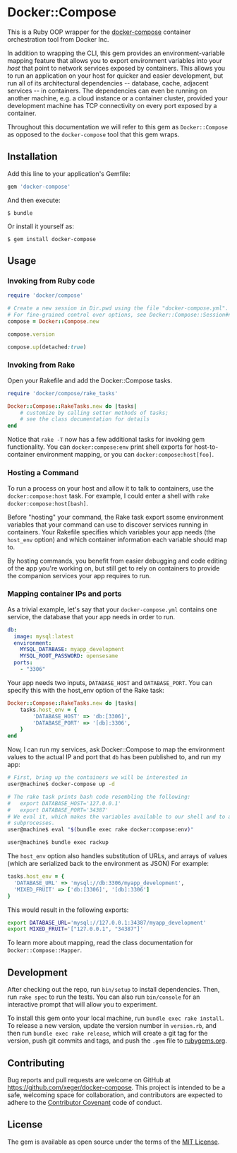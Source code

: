 # Docker::Compose

This is a Ruby OOP wrapper for the [docker-compose](https://github.com/docker/compose)
container orchestration tool from Docker Inc. 

In addition to wrapping the CLI, this gem provides an environment-variable mapping 
feature that allows you to export environment variables into your _host_ that point
to network services exposed by containers. This allows you to run an application on
your host for quicker and easier development, but run all of its architectural
dependencies -- database, cache, adjacent services -- in containers. The
dependencies can even be running on another machine, e.g. a cloud instance or a
container cluster, provided your development machine has TCP connectivity on every
port exposed by a container.  

Throughout this documentation we will refer to this gem as `Docker::Compose`
as opposed to the `docker-compose` tool that this gem wraps.

## Installation

Add this line to your application's Gemfile:

```ruby
gem 'docker-compose'
```

And then execute:

    $ bundle

Or install it yourself as:

    $ gem install docker-compose

## Usage

### Invoking from Ruby code

```ruby
require 'docker/compose'

# Create a new session in Dir.pwd using the file "docker-compose.yml".
# For fine-grained control over options, see Docker::Compose::Session#new
compose = Docker::Compose.new

compose.version

compose.up(detached:true)
```

### Invoking from Rake

Open your Rakefile and add the Docker::Compose tasks.

```ruby
require 'docker/compose/rake_tasks'

Docker::Compose::RakeTasks.new do |tasks|
    # customize by calling setter methods of tasks;
    # see the class documentation for details
end

```

Notice that `rake -T` now has a few additional tasks for invoking gem
functionality. You can `docker:compose:env` print shell exports for
host-to-container environment mapping, or you can `docker:compose:host[foo]`.

### Hosting a Command

To run a process on your host and allow it to talk to containers, use
the `docker:compose:host` task. For example, I could enter a shell
with `rake docker:compose:host[bash]`.

Before "hosting" your command, the Rake task export ssome environment
variables that your command can use to discover services running in
containers. Your Rakefile specifies which variables your app needs
(the `host_env` option) and which container information each variable should
map to.

By hosting commands, you benefit from easier debugging and code editing of
the app you're working on, but still get to rely on containers to provide
the companion services your app requires to run.

### Mapping container IPs and ports

As a trivial example, let's say that your `docker-compose.yml` contains one
service, the database that your app needs in order to run.

```yaml
db:
  image: mysql:latest
  environment:
    MYSQL_DATABASE: myapp_development
    MYSQL_ROOT_PASSWORD: opensesame
  ports:
    - "3306"

```

Your app needs two inputs, `DATABASE_HOST` and `DATABASE_PORT`. You can specify
this with the host_env option of the Rake task:

```ruby
Docker::Compose::RakeTasks.new do |tasks|
    tasks.host_env = {
        'DATABASE_HOST' => 'db:[3306]',
        'DATABASE_PORT' => '[db]:3306',
    }
end
```

Now, I can run my services, ask Docker::Compose to map the environment values
to the actual IP and port that `db` has been published to, and run my app:

```bash
# First, bring up the containers we will be interested in
user@machine$ docker-compose up -d

# The rake task prints bash code resembling the following:
#   export DATABASE_HOST='127.0.0.1'
#   export DATABASE_PORT='34387'
# We eval it, which makes the variables available to our shell and to all
# subprocesses.
user@machine$ eval "$(bundle exec rake docker:compose:env)"

user@machine$ bundle exec rackup
```

The `host_env` option also handles substitution of URLs, and arrays of values
(which are serialized back to the environment as JSON)
For example:

```ruby
tasks.host_env = {
  'DATABASE_URL' => 'mysql://db:3306/myapp_development',
  'MIXED_FRUIT' => ['db:[3306]', '[db]:3306']
}
```

This would result in the following exports:

```bash
export DATABASE_URL='mysql://127.0.0.1:34387/myapp_development'
export MIXED_FRUIT='["127.0.0.1", "34387"]'
```

To learn more about mapping, read the class documentation for
`Docker::Compose::Mapper`.

## Development

After checking out the repo, run `bin/setup` to install dependencies. Then, run `rake spec` to run the tests. You can also run `bin/console` for an interactive prompt that will allow you to experiment.

To install this gem onto your local machine, run `bundle exec rake install`. To release a new version, update the version number in `version.rb`, and then run `bundle exec rake release`, which will create a git tag for the version, push git commits and tags, and push the `.gem` file to [rubygems.org](https://rubygems.org).

## Contributing

Bug reports and pull requests are welcome on GitHub at https://github.com/xeger/docker-compose. This project is intended to be a safe, welcoming space for collaboration, and contributors are expected to adhere to the [Contributor Covenant](contributor-covenant.org) code of conduct.


## License

The gem is available as open source under the terms of the [MIT License](http://opensource.org/licenses/MIT).

